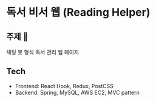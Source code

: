 # 독서 비서 웹 (Reading Helper)

## 주제 📝

채팅 봇 형식 독서 관리 웹 페이지

## Tech

- Frontend: React Hook, Redux, PostCSS
- Backend: Spring, MySQL, AWS EC2, MVC pattern
